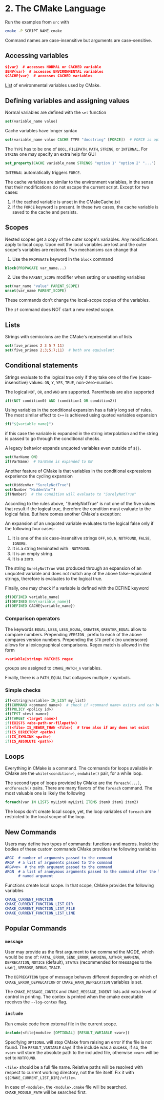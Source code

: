 # 2. The CMake Language

Run the examples from `src` with
```sh
cmake -P SCRIPT_NAME.cmake
```

Command names are case-insensitive but arguments are case-sensitive.

## Accessing variables
```cmake
${var}  # accesses NORMAL or CACHED variable
$ENV{var}  # accesses ENVIRONMENTAL variables
$CACHE{var}  # accesses CACHED variables
```
[List](https://cmake.org/cmake/help/latest/manual/cmake-env-variables.7.html) of
environmental variables used by CMake.

## Defining variables and assigning values
Normal variables are defined with the `set` function
```cmake
set(variable_name value)
```

Cache variables have longer syntax
```cmake
set(variable_name value CACHE TYPE "docstring" [FORCE])  # FORCE is optional
```
The `TYPE` has to be one of `BOOL`, `FILEPATH`, `PATH`, `STRING`, or `INTERNAL`.
For `STRING` one may specify an extra help for GUI 
```cmake
set_property(CACHE variable_name STRINGS "option 1" "option 2" "...")
```
`INTERNAL` automatically triggers `FORCE`.

The cache variables are similar to the environment variables, in the sense that
their modifications do not escape the current script. Except for two cases:
1) if the cached variable is unset in the CMakeCache.txt
2) if the `FORCE` keyword is present.
In these two cases, the cache variable is saved to the cache and persists.

## Scopes
Nested scopes get a copy of the outer scope's variables. Any modifications apply
to local copy. Upon exit the local variables are lost and the outer scope's
variables are restored. Two mechanisms can change that
1) Use the `PROPAGATE` keyword in the `block` command 
```cmake
block(PROPAGATE var_name...)
```
2) Use the `PARENT_SCOPE` modifier when setting or unsetting variables
```cmake
set(var_name "value" PARENT_SCOPE)
unset(var_name PARENT_SCOPE)
```
These commands don't change the local-scope copies of the variables.

The `if` command does NOT start a new nested scope.

## Lists
Strings with semicolons are the CMake's representation of lists
```cmake
set(five_primes 2 3 5 7 11)
set(five_primes 2;3;5;7;11)  # both are equivalent
```

## Conditional statements
Strings evaluate to the logical true only if they take one of the five
(case-insensitive) values: `ON`, `Y`, `YES`, `TRUE`, non-zero-number.

The logical `NOT`, `OR`, and `AND` are supported. Parenthesis are also supported
```cmake
if((NOT condition0) AND (condition1 OR condition2))
```

Using variables in the conditional expansion has a fairly long set of rules. The
most similar effect to `C++` is achieved using quoted variables expansion
```cmake
if("${variable_name}")
```
if this case the variable is expanded in the string interpolation and the string
is passed to go through the conditional checks.

A legacy behavior expands unquoted variables even outside of `${}`.
```cmake
set(VarName ON)
if(VarName)  # VarName is expanded to ON
```

Another feature of CMake is that variables in the conditional expressions
experience the cycling expansion
```cmake
set(HiddenVar "SurelyNotTrue")
set(Number "HiddenVar")
if(Number)  # the condition will evaluate to "SurelyNotTrue"
```
According to the rules above, "SurelyNotTrue" is not one of the five values that
result if the logical true, therefore the condition must evaluate to the logical
false. But here comes another CMake's exception:

An expansion of an unquoted variable evaluates to the logical false only if the
following four cases:
1. It is one of the six case-insensitive strings `OFF`, `NO`, `N`, `NOTFOUND`,
   `FALSE`, `IGNORE`.
2. It is a string terminated with `-NOTFOUND`.
3. It is an empty string.
4. It is a zero.

The string `SurelyNotTrue` was produced through an expansion of an unquoted
variable and does not match any of the above false-equivalent strings, therefore
is evaluates to the logical true.

Finally, one may check if a variable is defined with the DEFINE keyword
```cmake
if(DEFINED variable_name)
if(DEFINED ENV{variable_name})
if(DEFINED CACHE{variable_name})
```

### Comparison operators
The keywords `EQUAL`, `LESS`, `LESS_EQUAL`, `GREATER`, `GREATER_EQUAL` allow to
compare numbers. Prepending `VERSION_` prefix to each of the above compares
version numbers. Prepending the `STR` prefix (no underscore) allows for a
lexicographical comparisons. Regex match is allowed in the form
```cmake
<variable|string> MATCHES regex
```
groups are assigned to `CMAKE_MATCH_n` variables.

Finally, there is a `PATH_EQUAL` that collapses multiple `/` symbols.

### Simple checks
```cmake
if(<string|variable> IN_LIST my_list)
if(COMMAND <command name>)  # check if <command name> exists and can be called
if(POLICY <policy id>)
if(TEST <test name>)
if(TARGET <target name>)
if(EXISTS <abs-path-or-filepath>)
if(<file> IS_NEWER_THAN <file>)  # true also if any does not exist
if(IS_DIRECTORY <path>)
if(IS_SYMLINK <path>)
if(IS_ABSOLUTE <path>)
```

## Loops
Everything in CMake is a command. The commands for loops available in CMake are
the `while(<condition>)`, `endwhile()` pair, for a while loop.

The second type of loops provided by CMake are the `foreach(...)`,
`endforeach()` pairs. There are many flavors of the `foreach` command. The most
valuable one is likely the following
```cmake
foreach(var IN LISTS myList0 myList1 ITEMS item0 item1 item2)
```

The loops don't create local scope, yet, the loop variables of `foreach` are
restricted to the local scope of the loop.

## New Commands
Users may define two types of commands: functions and macros. Inside the bodies
of these custom commands CMake provides the following variables
```cmake
ARGC  # number of arguments passed to the command
ARGV  # a list of arguments passed to the command
ARGV<n>  # the nth argument passed to the command
ARGN  # a list of anonymous arguments passed to the command after the last
      # named argument
```

Functions create local scope. In that scope, CMake provides the following
variables
```cmake
CMAKE_CURRENT_FUNCTION
CMAKE_CURRENT_FUNCTION_LIST_DIR
CMAKE_CURRENT_FUNCTION_LIST_FILE
CMAKE_CURRENT_FUNCTION_LIST_LINE
```

## Popular Commands
### `message`
User may provide as the first argument to the command the MODE, which would be
one of: `FATAL_ERROR`, `SEND_ERROR`, `WARNING`, `AUTHOR_WARNING`, `DEPRECATION`,
`NOTICE` (default), `STATUS` (recommended for messages to the user), `VERBOSE`,
`DEBUG`, `TRACE`.

The `DEPRECATION` type of message behaves different depending on which of
`CMAKE_ERROR_DEPRECATION` or `CMAKE_WARN_DEPRECATION` variables is set.

The `CMAKE_MESSAGE_CONTEX` and `CMAKE_MESSAGE_INDENT` lists add extra level of
control in printing. The contex is printed when the cmake executable receives
the `--log-contex` flag.

### `include`
Run cmake code from external file in the current scope.
```cmake
include(<file|module> [OPTIONAL] [RESULT_VARIABLE <var>])
```
Specifying `OPTIONAL` will stop CMake from raising an error if the file is not
found. The `RESULT_VARIABLE` says if the include was a sucess, if so, the
`<var>` will store the absolute path to the included file, otherwise `<var>`
will be set to `NOTFOUND`.

`<file>` should be a full file name. Relative paths will be resolved with
respect to current working directory, not the file itself. Fix it with
`${CMAKE_CURRENT_LIST_DIR}/<file>`.

In case of `<module>`, the `<module>.cmake` file will be searched.
`CMAKE_MODULE_PATH` will be searched first.
